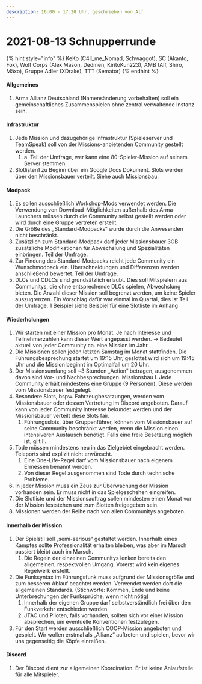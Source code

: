 ```yaml
---
description: 16:00 - 17:20 Uhr, geschrieben von Alf
---
```


# 2021-08-13 Schnupperrunde

{% hint style="info" %}
KeKo (C4ll\_me\_Nomad, Schwaggot), SC (Akanto, Fox), Wolf Corps (Alex Mason, Dedmen, KiritoKun223), AMB (Alf, Shiro, Mäxo), Gruppe Adler (XDrake), TTT (Semator)
{% endhint %}

#### Allgemeines

1. Arma Allianz Deutschland (Namensänderung vorbehalten) soll ein gemeinschaftliches Zusammenspielen ohne zentral verwaltende Instanz sein.

#### Infrastruktur

1. Jede Mission und dazugehörige Infrastruktur (Spieleserver und TeamSpeak) soll von der Missions-anbietenden Community gestellt werden.&#x20;
   1. a. Teil der Umfrage, wer kann eine 80-Spieler-Mission auf seinem Server stemmen.&#x20;
2. Slotlisten1 zu Beginn über ein Google Docs Dokument. Slots werden über den Missionsbauer verteilt. Siehe auch Missionsbau.&#x20;

#### Modpack

1. Es sollen ausschließlich Workshop-Mods verwendet werden. Die Verwendung von Download-Möglichkeiten außerhalb des Arma-Launchers müssen durch die Community selbst gestellt werden oder wird durch eine Gruppe vertreten erstellt.
2. Die Größe des „Standard-Modpacks“ wurde durch die Anwesenden nicht beschränkt.
3. Zusätzlich zum Standard-Modpack darf jeder Missionsbauer 3GB zusätzliche Modifikationen für Abwechslung und Spezialitäten einbringen. Teil der Umfrage.&#x20;
4. Zur Findung des Standard-Modpacks reicht jede Community ein Wunschmodpack ein. Überschneidungen und Differenzen werden anschließend bewertet. Teil der Umfrage.
5. DLCs und CDLCs sind grundsätzlich erlaubt. Dies soll Mitspielern aus Communitys, die ohne entsprechende DLCs spielen, Abwechslung bieten. Die Anzahl dieser Mission soll begrenzt werden, um keine Spieler auszugrenzen. Ein Vorschlag dafür war einmal im Quartal, dies ist Teil der Umfrage. 1 Beispiel siehe Beispiel für eine Slotliste im Anhang

#### Wiederholungen

1. Wir starten mit einer Mission pro Monat. Je nach Interesse und Teilnehmerzahlen kann dieser Wert angepasst werden. -> Bedeutet aktuell von jeder Community ca. eine Mission im Jahr.
2. Die Missionen sollen jeden letzten Samstag im Monat stattfinden. Die Führungsbesprechung startet um 19:15 Uhr, geslottet wird sich um 19:45 Uhr und die Mission beginnt im Optimalfall um 20 Uhr.&#x20;
3. Der Missionsumfang soll \~3 Stunden „Action“ betragen, ausgenommen davon sind Vor- und Nachbesprechungen. Missionsbau I. Jede Community erhält mindestens eine Gruppe (9 Personen). Diese werden vom Missionsbauer festgelegt.
4. Besondere Slots, bspw. Fahrzeugbesatzungen, werden vom Missionsbauer oder dessen Vertretung im Discord angeboten. Darauf kann von jeder Community Interesse bekundet werden und der Missionsbauer verteilt diese Slots fair.&#x20;
   1. Führungsslots, über Gruppenführer, können vom Missionsbauer auf seine Community beschränkt werden, wenn die Mission einen intensiveren Austausch benötigt. Falls eine freie Besetzung möglich ist, gilt II.
5. Tode müssen mindestens neu in das Zielgebiet eingebracht werden. Teleports sind explizit nicht erwünscht.
   1. Eine One-Life-Regel darf vom Missionsbauer nach eigenem Ermessen benannt werden.
   2. Von dieser Regel ausgenommen sind Tode durch technische Probleme.&#x20;
6. In jeder Mission muss ein Zeus zur Überwachung der Mission vorhanden sein. Er muss nicht in das Spielgeschehen eingreifen.&#x20;
7. Die Slotliste und der Missionsauftrag sollen mindesten einen Monat vor der Mission feststehen und zum Slotten freigegeben sein.
8. Missionen werden der Reihe nach von allen Communitys angeboten.&#x20;

#### Innerhalb der Mission

1. Der Spielstil soll „semi-serious“ gestaltet werden. Innerhalb eines Kampfes sollte Professionalität erhalten bleiben, was aber im Marsch passiert bleibt auch im Marsch.
   1. Die Regeln der einzelnen Communitys lenken bereits den allgemeinen, respektvollen Umgang. Vorerst wird kein eigenes Regelwerk erstellt.&#x20;
2. Die Funksyntax im Führungsfunk muss aufgrund der Missionsgröße und zum besseren Ablauf beachtet werden. Verwendet werden dort die allgemeinen Standards. (Stichworte: Kommen, Ende und keine Unterbrechungen der Funksprüche, wenn nicht nötig)
   1. Innerhalb der eigenen Gruppe darf selbstverständlich frei über den Funkverkehr entschieden werden.
   2. JTAC und Piloten, falls vorhanden, sollten sich vor einer Mission absprechen, um eventuelle Konventionen festzulegen.
3. Für den Start werden ausschließlich COOP-Mission angeboten und gespielt. Wir wollen erstmal als „Allianz“ auftreten und spielen, bevor wir uns gegenseitig die Köpfe einreißen.

#### Discord

1. Der Discord dient zur allgemeinen Koordination. Er ist keine Anlaufstelle für alle Mitspieler.
